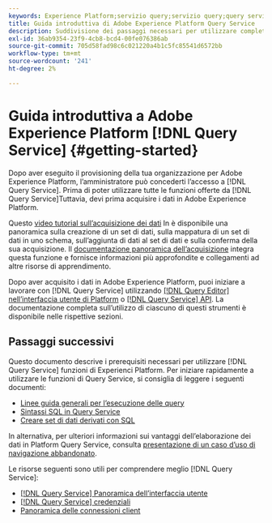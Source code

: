 ```yaml
---
keywords: Experience Platform;servizio query;servizio query;query service;query service;query service;query service;query service;query service;query service;query service;query service;query service;query service;query service;query service;query service;query service;query service;query service;query service;query service;query service;query service;query service;query service;query service;query service;query service;query service;query service;query service;query service;query service;query service;query service;query service;query service;query service;query service;query
title: Guida introduttiva di Adobe Experience Platform Query Service
description: Suddivisione dei passaggi necessari per utilizzare completamente Adobe Experience Platform Query Service
exl-id: 36ab9354-23f9-4cb8-bcd4-00fe076386ab
source-git-commit: 705d58fad98c6c021220a4b1c5fc85541d6572bb
workflow-type: tm+mt
source-wordcount: '241'
ht-degree: 2%

---
```


# Guida introduttiva a Adobe Experience Platform [!DNL Query Service] {#getting-started}

Dopo aver eseguito il provisioning della tua organizzazione per Adobe Experience Platform, l’amministratore può concederti l’accesso a [!DNL Query Service]. Prima di poter utilizzare tutte le funzioni offerte da [!DNL Query Service]Tuttavia, devi prima acquisire i dati in Adobe Experience Platform.

Questo [video tutorial sull’acquisizione dei dati](https://experienceleague.adobe.com/docs/platform-learn/tutorials/data-ingestion/create-datasets-and-ingest-data.html?lang=it) In è disponibile una panoramica sulla creazione di un set di dati, sulla mappatura di un set di dati in uno schema, sull’aggiunta di dati al set di dati e sulla conferma della sua acquisizione. Il [documentazione panoramica dell’acquisizione](../../ingestion/home.md) integra questa funzione e fornisce informazioni più approfondite e collegamenti ad altre risorse di apprendimento.

Dopo aver acquisito i dati in Adobe Experience Platform, puoi iniziare a lavorare con [!DNL Query Service] utilizzando [[!DNL Query Editor] nell’interfaccia utente di Platform](../ui/user-guide.md) o [[!DNL Query Service] API](../api/getting-started.md). La documentazione completa sull’utilizzo di ciascuno di questi strumenti è disponibile nelle rispettive sezioni.

## Passaggi successivi

Questo documento descrive i prerequisiti necessari per utilizzare [!DNL Query Service] funzioni di Experienci Platform. Per iniziare rapidamente a utilizzare le funzioni di Query Service, si consiglia di leggere i seguenti documenti:

- [Linee guida generali per l’esecuzione delle query](../best-practices/writing-queries.md)
- [Sintassi SQL in Query Service](../sql/syntax.md)
- [Creare set di dati derivati con SQL](../data-distiller/derived-datasets/create-derived-datasets-with-sql.md)

In alternativa, per ulteriori informazioni sui vantaggi dell’elaborazione dei dati in Platform Query Service, consulta [presentazione di un caso d’uso di navigazione abbandonato](../use-cases/abandoned-browse.md#video-example).

Le risorse seguenti sono utili per comprendere meglio [!DNL Query Service]:

- [[!DNL Query Service] Panoramica dell’interfaccia utente](../ui/overview.md)
- [[!DNL Query Service] credenziali](../ui/credentials.md)
- [Panoramica delle connessioni client](../clients/overview.md)

